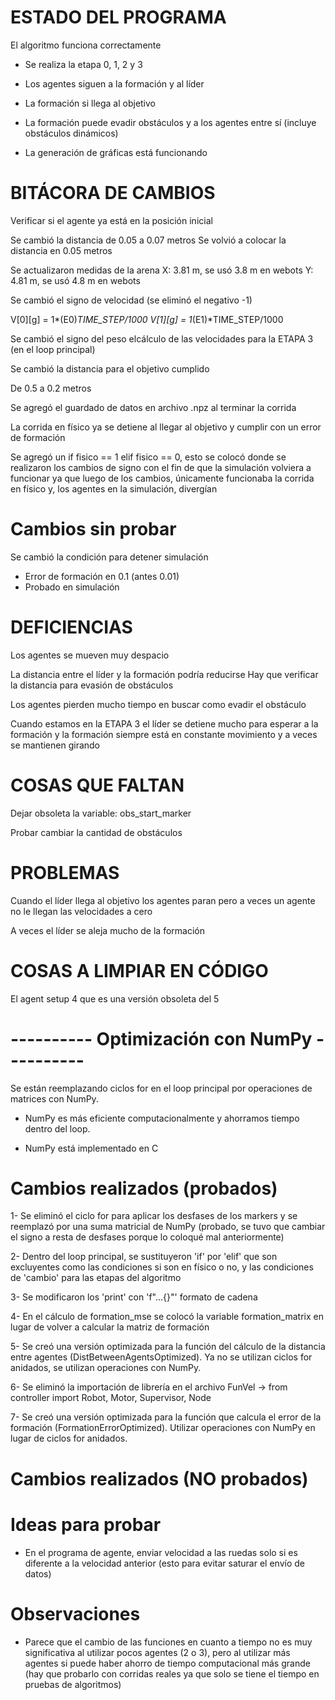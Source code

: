 # ESTADO DEL PROGRAMA

El algoritmo funciona correctamente

- Se realiza la etapa 0, 1, 2 y 3

- Los agentes siguen a la formación y al líder

- La formación si llega al objetivo

- La formación puede evadir obstáculos y a los agentes entre sí (incluye obstáculos dinámicos)

- La generación de gráficas está funcionando

# BITÁCORA DE CAMBIOS 
Verificar si el agente ya está en la posición inicial

Se cambió la distancia de 0.05 a 0.07 metros
Se volvió a colocar la distancia en 0.05 metros

Se actualizaron medidas de la arena
X: 3.81 m, se usó 3.8 m en webots
Y: 4.81 m, se usó 4.8 m en webots

Se cambió el signo de velocidad (se eliminó el negativo -1)

V[0][g] = 1*(E0)*TIME_STEP/1000
V[1][g] = 1*(E1)*TIME_STEP/1000 

Se cambió el signo del peso elcálculo de las velocidades para la ETAPA 3 (en el loop principal)

Se cambió la distancia para el objetivo cumplido

De 0.5 a 0.2 metros

Se agregó el guardado de datos en archivo .npz al terminar la corrida

La corrida en físico ya se detiene al llegar al objetivo y cumplir con un error de formación

Se agregó un if fisico == 1 elif fisico == 0, esto se colocó donde se realizaron los cambios de signo con el fin de que la simulación volviera a funcionar ya que luego de los cambios, únicamente funcionaba la corrida en físico y, los agentes en la simulación, divergían



# Cambios sin probar 
Se cambió la condición para detener simulación
- Error de formación en 0.1 (antes 0.01)     
- Probado en simulación

    
# DEFICIENCIAS

Los agentes se mueven muy despacio

La distancia entre el líder y la formación podría reducirse
Hay que verificar la distancia para evasión de obstáculos

Los agentes pierden mucho tiempo en buscar como evadir el obstáculo

Cuando estamos en la ETAPA 3 el líder se detiene mucho para esperar a la formación y la formación siempre está en constante movimiento y a veces se mantienen girando 


# COSAS QUE FALTAN

Dejar obsoleta la variable: obs_start_marker

Probar cambiar la cantidad de obstáculos


# PROBLEMAS

Cuando el líder llega al objetivo los agentes paran pero a veces un agente no le llegan las velocidades a cero


A veces el líder se aleja mucho de la formación


# COSAS A LIMPIAR EN CÓDIGO

El agent setup 4 que es una versión obsoleta del 5

# ---------- Optimización con NumPy ----------

Se están reemplazando ciclos for en el loop principal por operaciones de matrices con NumPy.

- NumPy es más eficiente computacionalmente y ahorramos tiempo dentro del loop.

- NumPy está implementado en C

# Cambios realizados (probados)

1- Se eliminó el ciclo for para aplicar los desfases de los markers y se reemplazó por una suma matricial de NumPy (probado, se tuvo que cambiar el signo a resta de desfases porque lo coloqué mal anteriormente)

2- Dentro del loop principal, se sustituyeron 'if' por 'elif' que son excluyentes como las condiciones si son en físico o no, y las condiciones de 'cambio' para las etapas del algoritmo

3- Se modificaron los 'print' con 'f"...{}"' formato de cadena

4- En el cálculo de formation_mse se colocó la variable formation_matrix en lugar de volver a calcular la matriz de formación

5- Se creó una versión optimizada para la función del cálculo de la distancia entre agentes (DistBetweenAgentsOptimized). Ya no se utilizan ciclos for anidados, se utilizan operaciones con NumPy. 

6- Se eliminó la importación de librería en el archivo FunVel -> from controller import Robot, Motor, Supervisor, Node

7- Se creó una versión optimizada para la función que calcula el error de la formación (FormationErrorOptimized). Utilizar operaciones con NumPy en lugar de ciclos for anidados. 

# Cambios realizados (NO probados)

# Ideas para probar

- En el programa de agente, enviar velocidad a las ruedas solo si es diferente a la velocidad anterior (esto para evitar saturar el envío de datos)

# Observaciones

- Parece que el cambio de las funciones en cuanto a tiempo no es muy significativa al utilizar pocos agentes (2 o 3), pero al utilizar más agentes si puede haber ahorro de tiempo computacional más grande (hay que probarlo con corridas reales ya que solo se tiene el tiempo en pruebas de algoritmos)


